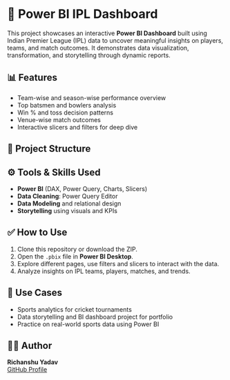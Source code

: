 # 🏏 Power BI IPL Dashboard

This project showcases an interactive **Power BI Dashboard** built using Indian Premier League (IPL) data to uncover meaningful insights on players, teams, and match outcomes. It demonstrates data visualization, transformation, and storytelling through dynamic reports.

## 📊 Features

- Team-wise and season-wise performance overview
- Top batsmen and bowlers analysis
- Win % and toss decision patterns
- Venue-wise match outcomes
- Interactive slicers and filters for deep dive

## 📁 Project Structure


## ⚙️ Tools & Skills Used

- **Power BI** (DAX, Power Query, Charts, Slicers)
- **Data Cleaning**: Power Query Editor
- **Data Modeling** and relational design
- **Storytelling** using visuals and KPIs

## ✅ How to Use

1. Clone this repository or download the ZIP.
2. Open the `.pbix` file in **Power BI Desktop**.
3. Explore different pages, use filters and slicers to interact with the data.
4. Analyze insights on IPL teams, players, matches, and trends.

## 📌 Use Cases

- Sports analytics for cricket tournaments
- Data storytelling and BI dashboard project for portfolio
- Practice on real-world sports data using Power BI

## 🧑‍💻 Author

**Richanshu Yadav**  
[GitHub Profile](https://github.com/richanshu14)

